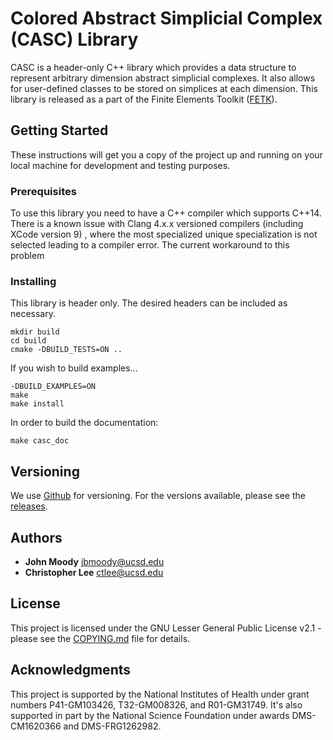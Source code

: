 # Colored Abstract Simplicial Complex (CASC) Library
CASC is a header-only C++ library which provides a data structure to represent 
arbitrary dimension abstract simplicial complexes. It also allows for 
user-defined classes to be stored on simplices at each dimension. This library 
is released as a part of the Finite Elements Toolkit 
([FETK](http://www.fetk.org/)).

## Getting Started
These instructions will get you a copy of the project up and running on your 
local machine for development and testing purposes.

### Prerequisites
To use this library you need to have a C++ compiler which supports C++14. There
is a known issue with Clang 4.x.x versioned compilers (including XCode version 9)
, where the most specialized unique specialization is not selected leading to a 
compiler error. The current workaround to this problem 

### Installing
This library is header only. The desired headers can be included as necessary.
```
mkdir build
cd build
cmake -DBUILD_TESTS=ON ..
```
If you wish to build examples...
```
-DBUILD_EXAMPLES=ON 
make 
make install
```

In order to build the documentation:
```
make casc_doc
```

## Versioning

We use [Github](https://github.com/ctlee/CASC) for versioning. For the 
versions available, please see the [releases](https://github.com/ctlee/CASC/releases/). 

## Authors
* **John Moody** <jbmoody@ucsd.edu>
* **Christopher Lee** <ctlee@ucsd.edu>

## License
This project is licensed under the GNU Lesser General Public License v2.1 - 
please see the [COPYING.md](COPYING.md) file for details.

## Acknowledgments
This project is supported by the National Institutes of Health under grant
numbers P41-GM103426, T32-GM008326, and R01-GM31749. It's also supported in part
by the National Science Foundation under awards DMS-CM1620366 and DMS-FRG1262982.